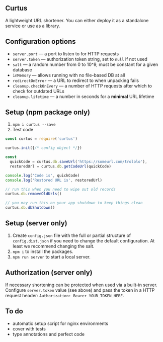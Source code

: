 ## Curtus
A lightweight URL shortener. You can either deploy it as a standalone service or use as a library.

## Configuration options
- `server.port` — a port to listen to for HTTP requests
- `server.token` — authorization token string, set to `null` if not used
- `salt` — a random number from 0 to 10^9, must be constant for a given database
- `inMemory` — allows running with no file-based DB at all
- `redirectOnError` — a URL to redirect to when unpacking fails
- `cleanup.checkOnEvery` — a number of HTTP requests after which to check for outdated URLs
- `cleanup.lifetime` — a number in seconds for a **minimal** URL lifetime

## Setup (npm package only)
1. `npm i curtus --save`
2. Test code 
```js
const curtus = require('curtus')

curtus.init({/* config object */})

const
  quickCode = curtus.db.saveUrl('https://someurl.com/trololo'),
  restoredUrl = curtus.db.getCodeUrl(quickCode)

console.log('Code is', quickCode)
console.log('Restored URL is', restoredUrl)

// run this when you need to wipe out old records
curtus.db.removeOldUrls()

// you may run this on your app shutdown to keep things clean
curtus.db.dbShutdown()
```

## Setup (server only)
1. Create `config.json` file with the full or partial structure of `config.dist.json` if you need to change the default 
configuration. At least we recommend changing the salt.
2. `npm i` to install the packages.
3. `npm run server` to start a local server.

## Authorization (server only)
If necessary shortening can be protected when used via a built-in server. Configure `server.token` value (see above) and 
pass the token in a HTTP request header: `Authorization: Bearer YOUR_TOKEN_HERE`.

## To do
* automatic setup script for nginx environments
* cover with tests
* type annotations and perfect code
